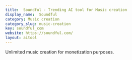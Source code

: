 ```yaml
---
title:  Soundful - Trending AI tool for Music creation
display_name:  Soundful
category: Music creation
category_slug: music-creation
key: soundful_com
website: https://soundful.com/
layout: aitool
---
```


Unlimited music creation for monetization purposes.
